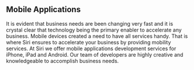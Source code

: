 ## Mobile Applications

It is evident that business needs are been changing very fast and it is crystal clear that technology being the primary enabler to accelerate any business.  Mobile devices created a need to have all services handy. That is where Siri ensures to accelerate your business by providing mobility services. At Siri we offer mobile applications development services for iPhone, iPad and Android. Our team of developers are highly creative and knowledgeable to accomplish business needs.


